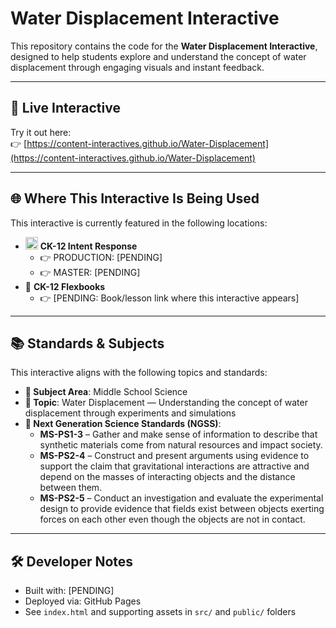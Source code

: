 # Water Displacement Interactive

This repository contains the code for the **Water Displacement Interactive**, designed to help students explore and understand the concept of water displacement through engaging visuals and instant feedback.

---

## 🔗 Live Interactive

Try it out here:  
👉 [https://content-interactives.github.io/Water-Displacement](https://content-interactives.github.io/Water-Displacement)

---

## 🌐 Where This Interactive Is Being Used

This interactive is currently featured in the following locations:

- <img width="20" height="20" alt="image" src="https://github.com/user-attachments/assets/5d12571f-8e12-4441-98ab-c0bc94069a96" /> **CK-12 Intent Response**  
  - 👉 PRODUCTION: [PENDING]  
  - 👉 MASTER: [PENDING]
- 📘 **CK-12 Flexbooks**  
  - 👉 [PENDING: Book/lesson link where this interactive appears]

---

## 📚 Standards & Subjects

This interactive aligns with the following topics and standards:

- **📂 Subject Area**: Middle School Science  
- **🧪 Topic**: Water Displacement — Understanding the concept of water displacement through experiments and simulations  
- **📏 Next Generation Science Standards (NGSS)**:  
  - **MS-PS1-3** – Gather and make sense of information to describe that synthetic materials come from natural resources and impact society.  
  - **MS-PS2-4** – Construct and present arguments using evidence to support the claim that gravitational interactions are attractive and depend on the masses of interacting objects and the distance between them.  
  - **MS-PS2-5** – Conduct an investigation and evaluate the experimental design to provide evidence that fields exist between objects exerting forces on each other even though the objects are not in contact.

---

## 🛠️ Developer Notes

- Built with: [PENDING]  
- Deployed via: GitHub Pages  
- See `index.html` and supporting assets in `src/` and `public/` folders

